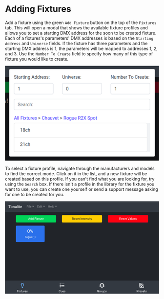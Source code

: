 # Adding Fixtures

Add a fixture using the green `Add Fixture` button on the top of the `Fixtures` tab. This will open a modal that shows the available fixture profiles and allows you to set a starting DMX address for the soon to be created fixture. Each of a fixtures's parameters' DMX addresses is based on the `Starting Address` and `Universe` fields. If the fixture has three parameters and the starting DMX address is 1, the parameters will be mapped to addresses 1, 2, and 3. Use the `Number To Create` field to specify how many of this type of fixture you would like to create.

![Fixture profiles modal](../images/fixture_profiles_modal.png)

To select a fixture profile, navigate through the manufacturers and models to find the correct mode. Click on it in the list, and a new fixture will be created based on this profile. If you can't find what you are looking for, try using the `Search` box. If there isn't a profile in the library for the fixture you want to use, you can create one yourself or send a support message asking for one to be created for you.

![Fixture added](../images/fixture_added.png)